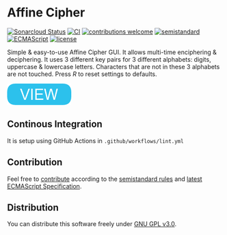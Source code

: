 # Affine Cipher

[![Sonarcloud Status](https://sonarcloud.io/api/project_badges/measure?project=berkerol_affine-cipher&metric=alert_status)](https://sonarcloud.io/dashboard?id=berkerol_affine-cipher)
[![CI](https://github.com/berkerol/affine-cipher/actions/workflows/lint.yml/badge.svg?branch=master)](https://github.com/berkerol/affine-cipher/actions/workflows/lint.yml)
[![contributions welcome](https://img.shields.io/badge/contributions-welcome-brightgreen.svg)](https://github.com/berkerol/affine-cipher/issues)
[![semistandard](https://img.shields.io/badge/code%20style-semistandard-brightgreen.svg)](https://github.com/Flet/semistandard)
[![ECMAScript](https://img.shields.io/badge/ECMAScript-latest-brightgreen.svg)](https://www.ecma-international.org/ecma-262)
[![license](https://img.shields.io/badge/license-GNU%20GPL%20v3.0-blue.svg)](https://github.com/berkerol/affine-cipher/blob/master/LICENSE)

Simple & easy-to-use Affine Cipher GUI. It allows multi-time enciphering & deciphering. It uses 3 different key pairs for 3 different alphabets: digits, uppercase & lowercase letters. Characters that are not in these 3 alphabets are not touched. Press _R_ to reset settings to defaults.

[![button](view.png)](https://berkerol.github.io/affine-cipher/affine-cipher.html)

## Continous Integration

It is setup using GitHub Actions in `.github/workflows/lint.yml`

## Contribution

Feel free to [contribute](https://github.com/berkerol/affine-cipher/issues) according to the [semistandard rules](https://github.com/Flet/semistandard) and [latest ECMAScript Specification](https://www.ecma-international.org/ecma-262).

## Distribution

You can distribute this software freely under [GNU GPL v3.0](https://github.com/berkerol/affine-cipher/blob/master/LICENSE).
